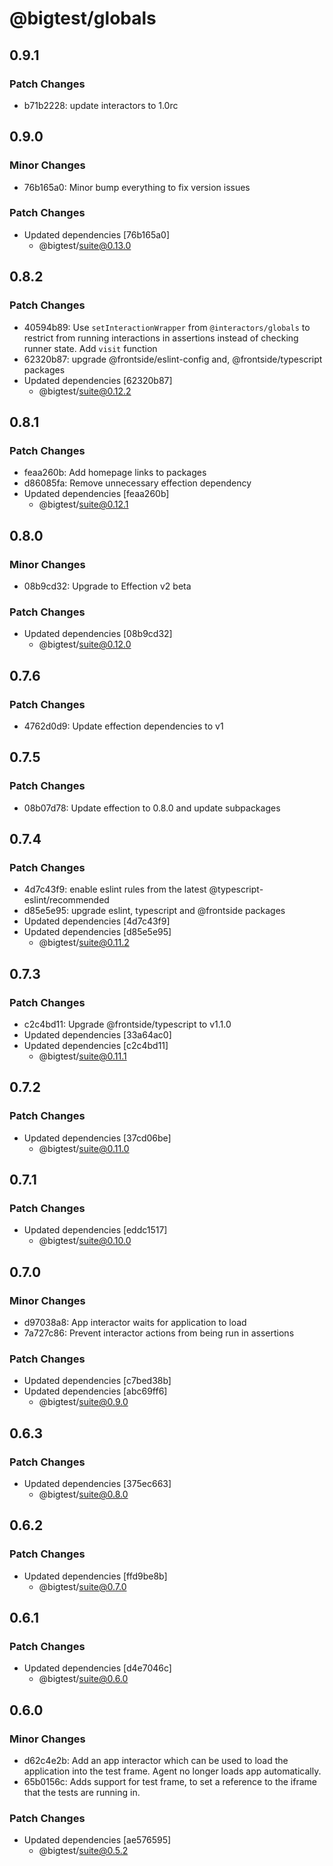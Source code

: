 # @bigtest/globals

## 0.9.1

### Patch Changes

- b71b2228: update interactors to 1.0rc

## 0.9.0

### Minor Changes

- 76b165a0: Minor bump everything to fix version issues

### Patch Changes

- Updated dependencies [76b165a0]
  - @bigtest/suite@0.13.0

## 0.8.2

### Patch Changes

- 40594b89: Use `setInteractionWrapper` from `@interactors/globals` to restrict from running interactions in assertions instead of checking runner state.
  Add `visit` function
- 62320b87: upgrade @frontside/eslint-config and, @frontside/typescript packages
- Updated dependencies [62320b87]
  - @bigtest/suite@0.12.2

## 0.8.1

### Patch Changes

- feaa260b: Add homepage links to packages
- d86085fa: Remove unnecessary effection dependency
- Updated dependencies [feaa260b]
  - @bigtest/suite@0.12.1

## 0.8.0

### Minor Changes

- 08b9cd32: Upgrade to Effection v2 beta

### Patch Changes

- Updated dependencies [08b9cd32]
  - @bigtest/suite@0.12.0

## 0.7.6

### Patch Changes

- 4762d0d9: Update effection dependencies to v1

## 0.7.5

### Patch Changes

- 08b07d78: Update effection to 0.8.0 and update subpackages

## 0.7.4

### Patch Changes

- 4d7c43f9: enable eslint rules from the latest @typescript-eslint/recommended
- d85e5e95: upgrade eslint, typescript and @frontside packages
- Updated dependencies [4d7c43f9]
- Updated dependencies [d85e5e95]
  - @bigtest/suite@0.11.2

## 0.7.3

### Patch Changes

- c2c4bd11: Upgrade @frontside/typescript to v1.1.0
- Updated dependencies [33a64ac0]
- Updated dependencies [c2c4bd11]
  - @bigtest/suite@0.11.1

## 0.7.2

### Patch Changes

- Updated dependencies [37cd06be]
  - @bigtest/suite@0.11.0

## 0.7.1

### Patch Changes

- Updated dependencies [eddc1517]
  - @bigtest/suite@0.10.0

## 0.7.0

### Minor Changes

- d97038a8: App interactor waits for application to load
- 7a727c86: Prevent interactor actions from being run in assertions

### Patch Changes

- Updated dependencies [c7bed38b]
- Updated dependencies [abc69ff6]
  - @bigtest/suite@0.9.0

## 0.6.3

### Patch Changes

- Updated dependencies [375ec663]
  - @bigtest/suite@0.8.0

## 0.6.2

### Patch Changes

- Updated dependencies [ffd9be8b]
  - @bigtest/suite@0.7.0

## 0.6.1

### Patch Changes

- Updated dependencies [d4e7046c]
  - @bigtest/suite@0.6.0

## 0.6.0

### Minor Changes

- d62c4e2b: Add an app interactor which can be used to load the application into the test frame. Agent no longer loads app automatically.
- 65b0156c: Adds support for test frame, to set a reference to the iframe that the tests are running in.

### Patch Changes

- Updated dependencies [ae576595]
  - @bigtest/suite@0.5.2
